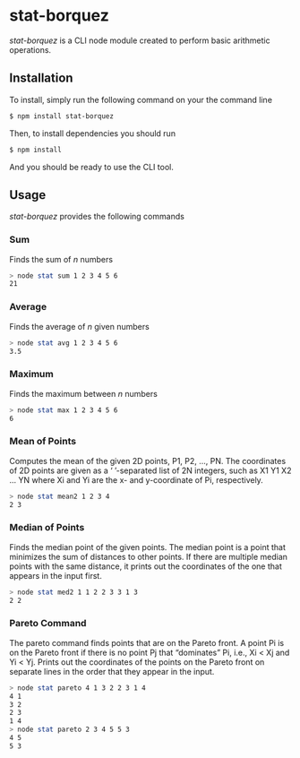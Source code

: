 # stat-borquez
*stat-borquez* is a CLI node module created to perform basic arithmetic operations.

## Installation
To install, simply run the following command on your the command line
```bash
$ npm install stat-borquez
```
Then, to install dependencies you should run
```bash
$ npm install
```
And you should be ready to use the CLI tool.

## Usage
*stat-borquez* provides the following commands
### Sum
Finds the sum of *n* numbers
```bash
> node stat sum 1 2 3 4 5 6
21
```
### Average
Finds the average of *n* given numbers
```bash
> node stat avg 1 2 3 4 5 6
3.5
```
### Maximum
Finds the maximum between *n* numbers
```bash
> node stat max 1 2 3 4 5 6
6
```
### Mean of Points
Computes the mean of the given 2D points, P1, P2, ..., PN. The coordinates of 2D points are given as a ‘ ’-separated list of 2N integers, such as X1 Y1 X2 ... YN
where Xi and Yi are the x- and y-coordinate of Pi, respectively.
```bash
> node stat mean2 1 2 3 4
2 3
```
### Median of Points
Finds the median point of the given points. The median point is a point
that minimizes the sum of distances to other points. If there are multiple median points with the same distance, it prints out the coordinates of
the one that appears in the input first.
```bash
> node stat med2 1 1 2 2 3 3 1 3
2 2
```
### Pareto Command
The pareto command finds points that are on the Pareto front. A point Pi is on the Pareto front if there is no point Pj that “dominates” Pi,
i.e., Xi < Xj and Yi < Yj. 
Prints out the coordinates of the points on the Pareto front on separate lines in the order that they appear in the input.
```bash
> node stat pareto 4 1 3 2 2 3 1 4
4 1
3 2
2 3
1 4
> node stat pareto 2 3 4 5 5 3
4 5
5 3
```
